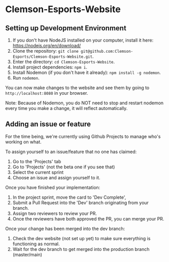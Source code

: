 # Clemson-Esports-Website

## Setting up Development Environment
1. If you don't have NodeJS installed on your computer, install it here: https://nodejs.org/en/download/
2. Clone the repository: `git clone git@github.com:Clemson-Esports/Clemson-Esports-Website.git`.
3. Enter the directory: `cd Clemson-Esports-Website`.
4. Install project dependencies: `npm i`.
5. Install Nodemon (if you don't have it already): `npm install -g nodemon`.
6. Run `nodemon`.

You can now make changes to the website and see them by going to `http://localhost:8080` in your browser.

Note: Because of Nodemon, you do NOT need to stop and restart nodemon every time you make a change, 
it will reflect automatically.

## Adding an issue or feature
For the time being, we're currently using Github Projects to manage who's working on what.

To assign yourself to an issue/feature that no one has claimed:
1. Go to the 'Projects' tab
2. Go to 'Projects' (not the beta one if you see that)
3. Select the current sprint
4. Choose an issue and assign yourself to it.

Once you have finished your implementation:
1. In the project sprint, move the card to 'Dev Complete', 
2. Submit a Pull Request into the 'Dev' branch originating from your branch.
3. Assign two reviewers to review your PR.
4. Once the reviewers have both approved the PR, you can merge your PR.

Once your change has been merged into the dev branch:
1. Check the dev website (not set up yet) to make sure everything is functioning as normal.
2. Wait for the dev branch to get merged into the production branch (master/main)
